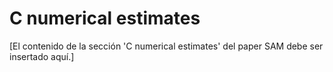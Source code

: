 # C numerical estimates

[El contenido de la sección 'C numerical estimates' del paper SAM debe ser insertado aquí.]
